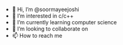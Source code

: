- 👋 Hi, I’m @soormayeejoshi
- 👀 I’m interested in c/c++
- 🌱 I’m currently learning computer science
- 💞️ I’m looking to collaborate on 
- 📫 How to reach me 

<!---
soormayeejoshi/soormayeejoshi is a ✨ special ✨ repository because its `README.md` (this file) appears on your GitHub profile.
You can click the Preview link to take a look at your changes.
--->
